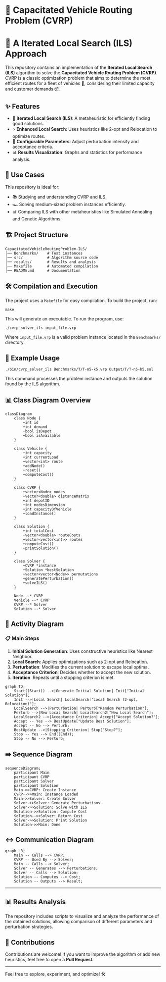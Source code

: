 # 🚛 Capacitated Vehicle Routing Problem (CVRP) 
# 🚩 A Iterated Local Search (ILS) Approach

This repository contains an implementation of the **Iterated Local Search (ILS)** algorithm to solve the **Capacitated Vehicle Routing Problem (CVRP)**. 
CVRP is a classic optimization problem that aims to determine the most efficient routes for a fleet of vehicles 🚐, considering their limited capacity and customer demands 📦.

## ✨ Features
- 🔄 **Iterated Local Search (ILS)**: A metaheuristic for efficiently finding good solutions.
- ⚡ **Enhanced Local Search**: Uses heuristics like 2-opt and Relocation to optimize routes.
- 🔧 **Configurable Parameters**: Adjust perturbation intensity and acceptance criteria.
- 📊 **Results Visualization**: Graphs and statistics for performance analysis.

## 🚀 Use Cases
This repository is ideal for:
- 📚 Studying and understanding CVRP and ILS.
- 🏎️ Solving medium-sized problem instances efficiently.
- 📊 Comparing ILS with other metaheuristics like Simulated Annealing and Genetic Algorithms.

## 🏗 Project Structure
```
CapacitatedVehicleRoutingProblem-ILS/
│── Benchmarks/    # Test instances
│── src/           # Algorithm source code
│── results/       # Results and analysis
│── Makefile       # Automated compilation
│── README.md      # Documentation
```

## 🛠️ Compilation and Execution
The project uses a `Makefile` for easy compilation. To build the project, run:
```
make
```
This will generate an executable. To run the program, use:
```
./cvrp_solver_ils input_file.vrp
```
Where `input_file.vrp` is a valid problem instance located in the `Benchmarks/` directory.

## 📌 Example Usage
```
./bin/cvrp_solver_ils Benchmarks/T/T-n5-k5.vrp Output/T/T-n5-k5.sol
```
This command processes the problem instance and outputs the solution found by the ILS algorithm.

## 📊 Class Diagram Overview

```mermaid
classDiagram
    class Node {
        +int id
        +int demand
        +bool isDepot
        +bool isAvailable
    }
    
    class Vehicle {
        +int capacity
        +int currentLoad
        +vector<int> route
        +addNode()
        +reset()
        +computeCost()
    }

    class CVRP {
        +vector<Node> nodes 
        +vector<double> distanceMatrix 
        +int depotID
        +int nodesDimension 
        +int capacityOfVehicle 
        +loadInstance()
    }

    class Solution {
        +int totalCost
        +vector<double> routeCosts
        +vector<vector<int>> routes
        +computeCost()
        +printSolution()
    }

    class Solver {
        +CVRP *instance
        +Solution *bestSolution
        +vector<vector<Node>> permutations
        +generatePerturbation()
        +solveILS()
    }
    
    Node --* CVRP
    Vehicle --* CVRP
    CVRP --* Solver
    Solution --* Solver
```

## 🔀 Activity Diagram

### 📋 Main Steps
1. **Initial Solution Generation**: Uses constructive heuristics like Nearest Neighbor.
2. **Local Search**: Applies optimizations such as 2-opt and Relocation.
3. **Perturbation**: Modifies the current solution to escape local optima.
4. **Acceptance Criterion**: Decides whether to accept the new solution.
5. **Iteration**: Repeats until a stopping criterion is met.
   
```mermaid
graph TD;
    Start((Start)) -->|Generate Initial Solution| Init["Initial Solution"];
    Init -->|Local Search| LocalSearch["Local Search (2-opt, Relocation)"];
    LocalSearch -->|Perturbation| Perturb["Random Perturbation"];
    Perturb -->|New Local Search| LocalSearch2["New Local Search"];
    LocalSearch2 -->|Acceptance Criterion| Accept["Accept Solution?"];
    Accept -- Yes --> BestUpdate["Update Best Solution"];
    Accept -- No --> Perturb;
    BestUpdate -->|Stopping Criterion| Stop["Stop?"];
    Stop -- Yes --> End((End));
    Stop -- No --> Perturb;
```

## ➡️ Sequence Diagram
```mermaid
sequenceDiagram;
    participant Main
    participant CVRP
    participant Solver
    participant Solution
    Main->>CVRP: Create Instance
    CVRP-->>Main: Instance Loaded
    Main->>Solver: Create Solver
    Solver->>Solver: Generate Perturbations
    Solver->>Solution: Solve with ILS
    Solution->>Solution: Compute Cost
    Solution-->>Solver: Return Cost
    Solver->>Solution: Print Solution
    Solution->>Main: Done
```

## ↔️ Communication Diagram
```mermaid
graph LR;
    Main -- Calls --> CVRP;
    CVRP -- Used By --> Solver;
    Main -- Calls --> Solver;
    Solver -- Generates --> Perturbations;
    Solver -- Calls --> Solution;
    Solution -- Computes --> Cost;
    Solution -- Outputs --> Result;
```

---

## 📊 Results Analysis
The repository includes scripts to visualize and analyze the performance of the obtained solutions, allowing comparison of different parameters and perturbation strategies.

## 🎯 Contributions
Contributions are welcome! If you want to improve the algorithm or add new heuristics, feel free to open a **Pull Request**.

---
Feel free to explore, experiment, and optimize! 🛠️

